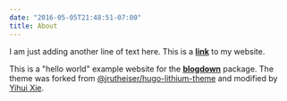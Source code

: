 ```yaml
---
date: "2016-05-05T21:48:51-07:00"
title: About
---
```

I am just adding another line of text here.
This is a [**link**](https://www.anwarmmirza.com) to my website.

This is a "hello world" example website for the [**blogdown**](https://github.com/rstudio/blogdown) package. The theme was forked from [@jrutheiser/hugo-lithium-theme](https://github.com/jrutheiser/hugo-lithium-theme) and modified by [Yihui Xie](https://github.com/yihui/hugo-lithium).
